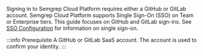 Signing in to Semgrep Cloud Platform requires either a GitHub or GitLab account. Semgrep Cloud Platform supports Single Sign-On (SSO) on Team or Enterprise tiers. This guide focuses on GitHub and GitLab sign-ins. See [SSO Configuration](/semgrep-app/sso/) for information on single sign-on.

:::info Prerequisite
A GitHub or GitLab SaaS account. The account is used to confirm your identity.
:::

